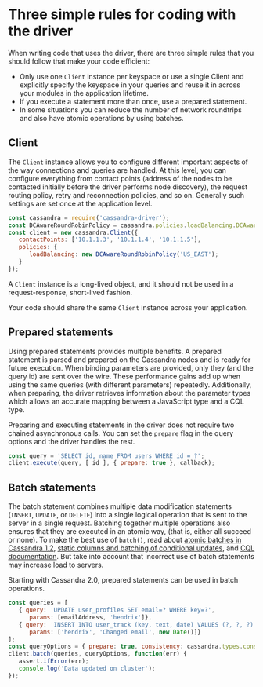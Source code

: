 # Three simple rules for coding with the driver

When writing code that uses the driver, there are three simple rules that you should follow that make your code
efficient:

- Only use one `Client` instance per keyspace or use a single Client and explicitly specify the keyspace in your queries
and reuse it in across your modules in the application lifetime.
- If you execute a statement more than once, use a prepared statement.
- In some situations you can reduce the number of network roundtrips and also have atomic operations by using batches.

## Client 

The `Client` instance allows you to configure different important aspects of the way connections and queries are
handled. At this level, you can configure everything from contact points (address of the nodes to be contacted initially
before the driver performs node discovery), the request routing policy, retry and reconnection policies, and so on.
Generally such settings are set once at the application level.

```javascript
const cassandra = require('cassandra-driver');
const DCAwareRoundRobinPolicy = cassandra.policies.loadBalancing.DCAwareRoundRobinPolicy;
const client = new cassandra.Client({
   contactPoints: ['10.1.1.3', '10.1.1.4', '10.1.1.5'], 
   policies: {
      loadBalancing: new DCAwareRoundRobinPolicy('US_EAST');
   }
});
```

A `Client` instance is a long-lived object, and it should not be used in a request-response, short-lived fashion.

Your code should share the same `Client` instance across your application.

## Prepared statements 

Using prepared statements provides multiple benefits. A prepared statement is parsed and prepared on the Cassandra nodes
and is ready for future execution. When binding parameters are provided, only they (and the query id) are sent over the wire. These
performance gains add up when using the same queries (with different parameters) repeatedly. Additionally, when
preparing, the driver retrieves information about the parameter types which allows an accurate mapping between a
JavaScript type and a CQL type.

Preparing and executing statements in the driver does not require two chained asynchronous calls. You can set the
`prepare` flag in the query options and the driver handles the rest.

```javascript
const query = 'SELECT id, name FROM users WHERE id = ?';
client.execute(query, [ id ], { prepare: true }, callback);
```

## Batch statements 

The batch statement combines multiple data modification statements (`INSERT`, `UPDATE`, or `DELETE`) into a single logical
operation that is sent to the server in a single request. Batching together multiple operations also ensures that they
are executed in an atomic way, (that is, either all succeed or none). To make the best use of `batch()`, read about
[atomic batches in Cassandra 1.2](http://www.datastax.com/dev/blog/atomic-batches-in-cassandra-1-2), [static columns
and batching of conditional updates](http://www.datastax.com/dev/dev/blog/cql-in-2-0-6),
and [CQL documentation][batches].  But take into account that incorrect use of batch statements may increase load to servers.

Starting with Cassandra 2.0, prepared statements can be used in batch operations.

```javascript
const queries = [
   { query: 'UPDATE user_profiles SET email=? WHERE key=?',
      params: [emailAddress, 'hendrix']},
   { query: 'INSERT INTO user_track (key, text, date) VALUES (?, ?, ?)',
      params: ['hendrix', 'Changed email', new Date()]}
];
const queryOptions = { prepare: true, consistency: cassandra.types.consistencies.quorum };
client.batch(queries, queryOptions, function(err) {
   assert.ifError(err);
   console.log('Data updated on cluster');
});
```

[batches]: https://docs.datastax.com/en/cql/3.3/cql/cql_using/useBatchTOC.html
